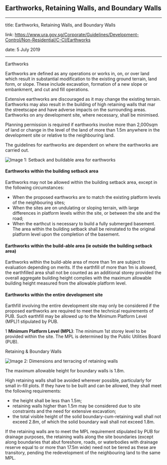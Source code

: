 ## Earthworks, Retaining Walls, and Boundary Walls
---
title: Earthworks, Retaining Walls, and Boundary Walls

link: https://www.ura.gov.sg/Corporate/Guidelines/Development-Control/Non-Residential/C-CI/Earthworks

date: 5 July 2019

---


Earthworks

Earthworks are defined as any operations or works in, on, or over land which result in substantial modification to the existing ground terrain, land form, or slope. These include excavation, formation of a new slope or embankment, and cut and fill operations.

Extensive earthworks are discouraged as it may change the existing terrain. Earthworks may also result in the building of high retaining walls that mar the streetscape and have adverse impacts on the surrounding areas. Earthworks on any development site, where necessary, shall be minimised.

Planning permission is required if earthworks involve more than 2,000sqm of land or change in the level of the land of more than 1.5m anywhere in the development site or relative to the neighbouring land.

The guidelines for earthworks are dependent on where the earthworks are carried out.

![Image 1: Setback and buildable area for earthworks](https://www.ura.gov.sg/-/media/Corporate/Guidelines/Development-control/Commercial/C07_Earthworks.jpg?h=100%25&w=100%25)



#### Earthworks within the building setback area

Earthworks may not be allowed within the building setback area, except in the following circumstances:

-   When the proposed earthworks are to match the existing platform levels of the neighbouring sites;
-   When the sites are on undulating or sloping terrain, with large differences in platform levels within the site, or between the site and the road;
-   When the earthcut is necessary to build a fully submerged basement. The area within the building setback shall be reinstated to the original platform level upon the completion of the basement.

#### Earthworks within the build-able area (ie outside the building setback area)

Earthworks within the build-able area of more than 1m are subject to evaluation depending on merits. If the earthfill of more than 1m is allowed, the earthfilled area shall not be counted as an additional storey provided the overall aggregate building height complies with the maximum allowable building height measured from the allowable platform level.

#### Earthworks within the entire development site

Earthfill involving the entire development site may only be considered if the proposed earthworks are required to meet the technical requirements of PUB. Such earthfill may be allowed up to the Minimum Platform Level (MPL)1 stipulated by PUB.

1 **Minimum Platform Level (MPL)**: The minimum 1st storey level to be provided within the site. The MPL is determined by the Public Utilities Board (PUB).

Retaining & Boundary Walls

![Image 2: Dimensions and terracing of retaining walls](https://www.ura.gov.sg/-/media/Corporate/Guidelines/Development-control/Flats-Condominiums/F15_Retaining_Wall_15m.jpg?h=100%2525&w=100%2525)



The maximum allowable height for boundary walls is 1.8m.

High retaining walls shall be avoided wherever possible, particularly for small in-fill plots. If they have to be built and can be allowed, they shall meet the following requirements:

-   the height shall be less than 1.5m;
-   retaining walls higher than 1.5m may be considered due to site constraints and the need for extensive excavation;
-   the total visible height of the solid boundary-cum-retaining wall shall not exceed 2.8m, of which the solid boundary wall shall not exceed 1.8m.

If the retaining walls are to meet the MPL requirement stipulated by PUB for drainage purposes, the retaining walls along the site boundaries (except along boundaries that abut foreshore, roads, or waterbodies with drainage reserve equal to or more than 17.5m wide) need not be tiered as these are transitory, pending the redevelopment of the neighbouring land to the same MPL.



